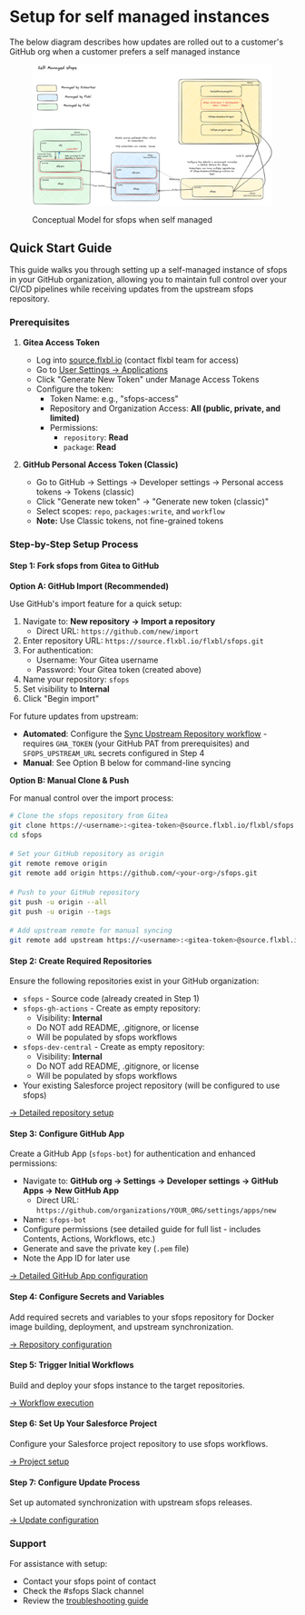 # Setup for self managed instances

The below diagram describes how updates are rolled out to a customer's GitHub org when a customer prefers a self managed instance

<figure><img src="../../.gitbook/assets/image (1).png" alt=""><figcaption><p>Conceptual Model for sfops when self managed</p></figcaption></figure>

## Quick Start Guide

This guide walks you through setting up a self-managed instance of sfops in your GitHub organization, allowing you to maintain full control over your CI/CD pipelines while receiving updates from the upstream sfops repository.

### Prerequisites

1. **Gitea Access Token**
   - Log into [source.flxbl.io](https://source.flxbl.io) (contact flxbl team for access)
   - Go to [User Settings → Applications](https://source.flxbl.io/user/settings/applications)
   - Click "Generate New Token" under Manage Access Tokens
   - Configure the token:
     - Token Name: e.g., "sfops-access"
     - Repository and Organization Access: **All (public, private, and limited)**
     - Permissions:
       - `repository`: **Read**
       - `package`: **Read**

2. **GitHub Personal Access Token (Classic)**
   - Go to GitHub → Settings → Developer settings → Personal access tokens → Tokens (classic)
   - Click "Generate new token" → "Generate new token (classic)"
   - Select scopes: `repo`, `packages:write`, and `workflow`
   - **Note:** Use Classic tokens, not fine-grained tokens

### Step-by-Step Setup Process

#### Step 1: Fork sfops from Gitea to GitHub

**Option A: GitHub Import (Recommended)**

Use GitHub's import feature for a quick setup:

1. Navigate to: **New repository → Import a repository**
   - Direct URL: `https://github.com/new/import`
2. Enter repository URL: `https://source.flxbl.io/flxbl/sfops.git`
3. For authentication:
   - Username: Your Gitea username
   - Password: Your Gitea token (created above)
4. Name your repository: `sfops`
5. Set visibility to **Internal**
6. Click "Begin import"

For future updates from upstream:
- **Automated**: Configure the [Sync Upstream Repository workflow](../workflow-details/sync-upstream-repository-and-create-pull-request.md) - requires `GHA_TOKEN` (your GitHub PAT from prerequisites) and `SFOPS_UPSTREAM_URL` secrets configured in Step 4
- **Manual**: See Option B below for command-line syncing

**Option B: Manual Clone & Push**

For manual control over the import process:

```bash
# Clone the sfops repository from Gitea
git clone https://<username>:<gitea-token>@source.flxbl.io/flxbl/sfops.git sfops
cd sfops

# Set your GitHub repository as origin
git remote remove origin
git remote add origin https://github.com/<your-org>/sfops.git

# Push to your GitHub repository
git push -u origin --all
git push -u origin --tags

# Add upstream remote for manual syncing
git remote add upstream https://<username>:<gitea-token>@source.flxbl.io/flxbl/sfops.git
```

#### Step 2: Create Required Repositories

Ensure the following repositories exist in your GitHub organization:
- `sfops` - Source code (already created in Step 1)
- `sfops-gh-actions` - Create as empty repository:
  - Visibility: **Internal**
  - Do NOT add README, .gitignore, or license
  - Will be populated by sfops workflows
- `sfops-dev-central` - Create as empty repository:
  - Visibility: **Internal**
  - Do NOT add README, .gitignore, or license
  - Will be populated by sfops workflows
- Your existing Salesforce project repository (will be configured to use sfops)

[→ Detailed repository setup](./1.-create-repositories.md)

#### Step 3: Configure GitHub App

Create a GitHub App (`sfops-bot`) for authentication and enhanced permissions:
- Navigate to: **GitHub org → Settings → Developer settings → GitHub Apps → New GitHub App**
  - Direct URL: `https://github.com/organizations/YOUR_ORG/settings/apps/new`
- Name: `sfops-bot`
- Configure permissions (see detailed guide for full list - includes Contents, Actions, Workflows, etc.)
- Generate and save the private key (`.pem` file)
- Note the App ID for later use

[→ Detailed GitHub App configuration](./github-app.md)

#### Step 4: Configure Secrets and Variables

Add required secrets and variables to your sfops repository for Docker image building, deployment, and upstream synchronization.

[→ Repository configuration](./3.-setting-up-sfops-repository.md)

#### Step 5: Trigger Initial Workflows

Build and deploy your sfops instance to the target repositories.

[→ Workflow execution](./4.-trigger-the-workflows.md)

#### Step 6: Set Up Your Salesforce Project

Configure your Salesforce project repository to use sfops workflows.

[→ Project setup](./5.-setting-up-project-repository.md)

#### Step 7: Configure Update Process

Set up automated synchronization with upstream sfops releases.

[→ Update configuration](./6.-fetching-upstream-changes/README.md)

### Support

For assistance with setup:
- Contact your sfops point of contact
- Check the #sfops Slack channel
- Review the [troubleshooting guide](../update-instructions/README.md)
